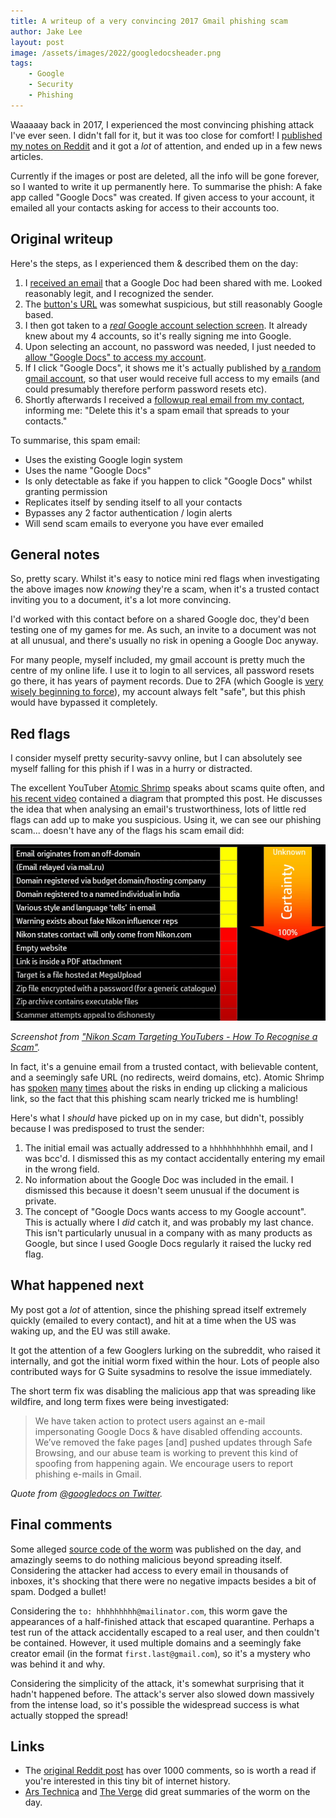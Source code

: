 ```yaml
---
title: A writeup of a very convincing 2017 Gmail phishing scam
author: Jake Lee
layout: post
image: /assets/images/2022/googledocsheader.png
tags:
    - Google
    - Security
    - Phishing
---
```


Waaaaay back in 2017, I experienced the most convincing phishing attack I've ever seen. I didn't fall for it, but it was too close for comfort! I [published my notes on Reddit](https://www.reddit.com/r/google/comments/692cr4/new_google_docs_phishing_scam_almost_undetectable/) and it got a *lot* of attention, and ended up in a few news articles. 

Currently if the images or post are deleted, all the info will be gone forever, so I wanted to write it up permanently here. To summarise the phish: A fake app called "Google Docs" was created. If given access to your account, it emailed all your contacts asking for access to their accounts too.

## Original writeup

Here's the steps, as I experienced them & described them on the day:

1. I [received an email](/assets/images/2022/googledoc1.png) that a Google Doc had been shared with me. Looked reasonably legit, and I recognized the sender.
2. The [button's URL](/assets/images/2022/googledoc2.png) was somewhat suspicious, but still reasonably Google based.
3. I then got taken to a [*real* Google account selection screen](/assets/images/2022/googledoc3.png). It already knew about my 4 accounts, so it's really signing me into Google.
4. Upon selecting an account, no password was needed, I just needed to [allow "Google Docs" to access my account](/assets/images/2022/googledoc4.png).
5. If I click "Google Docs", it shows me it's actually published by [a random gmail account](/assets/images/2022/googledoc5.png), so that user would receive full access to my emails (and could presumably therefore perform password resets etc).
6. Shortly afterwards I received a [followup real email from my contact](/assets/images/2022/googledoc6.png), informing me: "Delete this it's a spam email that spreads to your contacts."

To summarise, this spam email:

* Uses the existing Google login system
* Uses the name "Google Docs"
* Is only detectable as fake if you happen to click "Google Docs" whilst granting permission
* Replicates itself by sending itself to all your contacts
* Bypasses any 2 factor authentication / login alerts
* Will send scam emails to everyone you have ever emailed

## General notes

So, pretty scary. Whilst it's easy to notice mini red flags when investigating the above images now *knowing* they're a scam, when it's a trusted contact inviting you to a document, it's a lot more convincing. 

I'd worked with this contact before on a shared Google doc, they'd been testing one of my games for me. As such, an invite to a document was not at all unusual, and there's usually no risk in opening a Google Doc anyway.

For many people, myself included, my gmail account is pretty much the centre of my online life. I use it to login to all services, all password resets go there, it has years of payment records. Due to 2FA (which Google is [very wisely beginning to force](https://arstechnica.com/gadgets/2021/11/google-wants-every-account-to-use-2fa-starts-auto-enrolling-users/)), my account always felt "safe", but this phish would have bypassed it completely. 

## Red flags

I consider myself pretty security-savvy online, but I can absolutely see myself falling for this phish if I was in a hurry or distracted. 

The excellent YouTuber [Atomic Shrimp](https://www.youtube.com/channel/UCSl5Uxu2LyaoAoMMGp6oTJA) speaks about scams quite often, and [his recent video](https://www.youtube.com/watch?v=R1wH0TDpmYQ) contained a diagram that prompted this post. He discusses the idea that when analysing an email's trustworthiness, lots of little red flags can add up to make you suspicious. Using it, we can see our phishing scam... doesn't have any of the flags his scam email did:

[![](/assets/images/2022/googledocatomicshrimp.png)](/assets/images/2022/googledocatomicshrimp.png)

*Screenshot from ["Nikon Scam Targeting YouTubers - How To Recognise a Scam"](https://www.youtube.com/watch?v=R1wH0TDpmYQ?t=684).*

In fact, it's a genuine email from a trusted contact, with believable content, and a seemingly safe URL (no redirects, weird domains, etc). Atomic Shrimp has [spoken](https://www.youtube.com/watch?v=Z2tDAqifAXw) [many](https://www.youtube.com/watch?v=gqhPkeXMeh0) [times](https://www.youtube.com/watch?v=LnxKpQRW2jU) about the risks in ending up clicking a malicious link, so the fact that this phishing scam nearly tricked me is humbling!

Here's what I *should* have picked up on in my case, but didn't, possibly because I was predisposed to trust the sender:
1. The initial email was actually addressed to a `hhhhhhhhhhhh` email, and I was bcc'd. I dismissed this as my contact accidentally entering my email in the wrong field.
2. No information about the Google Doc was included in the email. I dismissed this because it doesn't seem unusual if the document is private.
3. The concept of "Google Docs wants access to my Google account". This is actually where I *did* catch it, and was probably my last chance. This isn't particularly unusual in a company with as many products as Google, but since I used Google Docs regularly it raised the lucky red flag.

## What happened next

My post got a *lot* of attention, since the phishing spread itself extremely quickly (emailed to every contact), and hit at a time when the US was waking up, and the EU was still awake. 

It got the attention of a few Googlers lurking on the subreddit, who raised it internally, and got the initial worm fixed within the hour. Lots of people also contributed ways for G Suite sysadmins to resolve the issue immediately.

The short term fix was disabling the malicious app that was spreading like wildfire, and long term fixes were being investigated:

> We have taken action to protect users against an e-mail impersonating Google Docs & have disabled offending accounts. We’ve removed the fake pages [and] pushed updates through Safe Browsing, and our abuse team is working to prevent this kind of spoofing from happening again. We encourage users to report phishing e-mails in Gmail.

*Quote from [@googledocs on Twitter](https://twitter.com/googledocs/status/859878989250215937).*

## Final comments

Some alleged [source code of the worm](https://pastebin.com/EKdKamFq) was published on the day, and amazingly seems to do nothing malicious beyond spreading itself. Considering the attacker had access to every email in thousands of inboxes, it's shocking that there were no negative impacts besides a bit of spam. Dodged a bullet!

Considering the `to: hhhhhhhhh@mailinator.com`, this worm gave the appearances of a half-finished attack that escaped quarantine. Perhaps a test run of the attack accidentally escaped to a real user, and then couldn't be contained. However, it used multiple domains and a seemingly fake creator email (in the format `first.last@gmail.com`), so it's a mystery who was behind it and why.

Considering the simplicity of the attack, it's somewhat surprising that it hadn't happened before. The attack's server also slowed down massively from the intense load, so it's possible the widespread success is what actually stopped the spread!

## Links

* The [original Reddit post](https://old.reddit.com/r/google/comments/692cr4/new_google_docs_phishing_scam_almost_undetectable/) has over 1000 comments, so is worth a read if you're interested in this tiny bit of internet history. 
* [Ars Technica](https://arstechnica.com/information-technology/2017/05/dont-trust-oauth-why-the-google-docs-worm-was-so-convincing/) and [The Verge](https://www.theverge.com/2017/5/3/15534768/google-docs-phishing-attack-share-this-document-with-you-spam) did great summaries of the worm on the day.